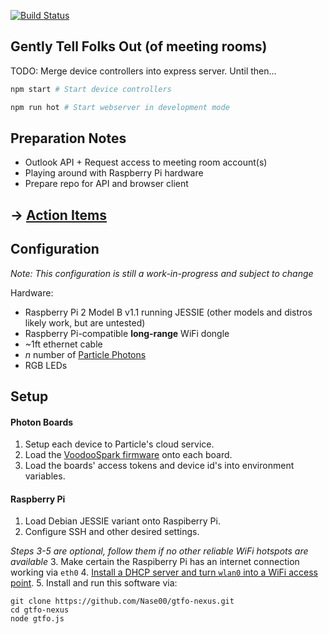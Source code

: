 [![Build Status](https://travis-ci.org/Nase00/gtfo.svg?branch=master)](https://travis-ci.org/Nase00/gtfo)

## Gently Tell Folks Out (of meeting rooms)
TODO: Merge device controllers into express server. Until then...
```bash
npm start # Start device controllers
```
```bash
npm run hot # Start webserver in development mode
```

## Preparation Notes
* Outlook API + Request access to meeting room account(s)
* Playing around with Raspberry Pi hardware
* Prepare repo for API and browser client

## -> [Action Items](./ACTION_ITEMS.md)

## Configuration

*Note: This configuration is still a work-in-progress and subject to change*

Hardware:
- Raspberry Pi 2 Model B v1.1 running JESSIE (other models and distros likely work, but are untested)
- Raspberry Pi-compatible **long-range** WiFi dongle
- ~1ft ethernet cable
- *n* number of [Particle Photons](https://store.particle.io)
- RGB LEDs

## Setup

#### Photon Boards
1. Setup each device to Particle's cloud service.
2. Load the [VoodooSpark firmware](https://github.com/voodootikigod/voodoospark) onto each board.
3. Load the boards' access tokens and device id's into environment variables.

#### Raspberry Pi
1. Load Debian JESSIE variant onto Raspiberry Pi.
2. Configure SSH and other desired settings.

*Steps 3-5 are optional, follow them if no other reliable WiFi hotspots are available*
3. Make certain the Raspiberry Pi has an internet connection working via `eth0`
4. [Install a DHCP server and turn `wlan0` into a WiFi access point](http://raspberrypihq.com/how-to-turn-a-raspberry-pi-into-a-wifi-router/).
5. Install and run this software via:

```
git clone https://github.com/Nase00/gtfo-nexus.git
cd gtfo-nexus
node gtfo.js
```
